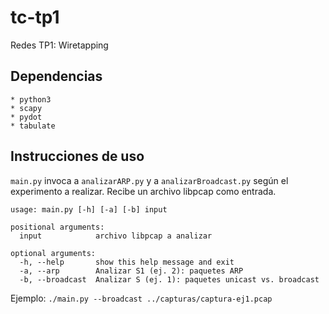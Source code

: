 # tc-tp1
Redes TP1: Wiretapping

## Dependencias
	* python3
	* scapy
	* pydot
	* tabulate
## Instrucciones de uso
`main.py` invoca a `analizarARP.py` y a `analizarBroadcast.py` según el experimento a realizar. Recibe un archivo libpcap como entrada.

```
usage: main.py [-h] [-a] [-b] input

positional arguments:
  input            archivo libpcap a analizar

optional arguments:
  -h, --help       show this help message and exit
  -a, --arp        Analizar S1 (ej. 2): paquetes ARP
  -b, --broadcast  Analizar S (ej. 1): paquetes unicast vs. broadcast

```

Ejemplo: `./main.py --broadcast ../capturas/captura-ej1.pcap`